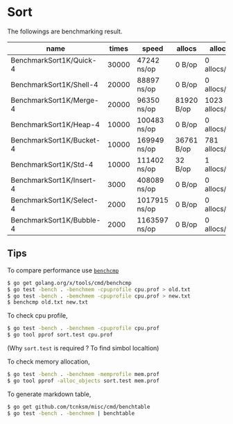 # Sort

The followings are benchmarking result.

| name | times | speed | allocs | allocs |
| ---- | ----- | ----- | ------ | ------ |
|BenchmarkSort1K/Quick-4         |   30000|     47242 ns/op|       0 B/op|       0 allocs/op|
|BenchmarkSort1K/Shell-4         |   20000|     88897 ns/op|       0 B/op|       0 allocs/op|
|BenchmarkSort1K/Merge-4         |   20000|     96350 ns/op|   81920 B/op|    1023 allocs/op|
|BenchmarkSort1K/Heap-4          |   10000|    100483 ns/op|       0 B/op|       0 allocs/op|
|BenchmarkSort1K/Bucket-4        |   10000|    169949 ns/op|   36761 B/op|     781 allocs/op|
|BenchmarkSort1K/Std-4           |   10000|    111402 ns/op|      32 B/op|       1 allocs/op|
|BenchmarkSort1K/Insert-4        |    3000|    408089 ns/op|       0 B/op|       0 allocs/op|
|BenchmarkSort1K/Select-4        |    2000|   1017915 ns/op|       0 B/op|       0 allocs/op|
|BenchmarkSort1K/Bubble-4        |    2000|   1163597 ns/op|       0 B/op|       0 allocs/op|

## Tips

To compare performance use [`benchcmp`](https://godoc.org/golang.org/x/tools/cmd/benchcmp)

```bash
$ go get golang.org/x/tools/cmd/benchcmp
$ go test -bench . -benchmem -cpuprofile cpu.prof > old.txt
$ go test -bench . -bemchmem -cpuprofile cpu.prof > new.txt
$ benchcmp old.txt new.txt
```

To check cpu profile,

```bash
$ go test -bench . -benchmem -cpuprofile cpu.prof
$ go tool pprof sort.test cpu.prof
```

(Why `sort.test` is required ? To find simbol localtion)

To check memory allocation,

```bash
$ go test -bench . -benchmem -memprofile mem.prof
$ go tool pprof -alloc_objects sort.test mem.prof
```

To generate markdown table,

```bash
$ go get github.com/tcnksm/misc/cmd/benchtable
$ go test -bench . -benchmem | benchtable
```
